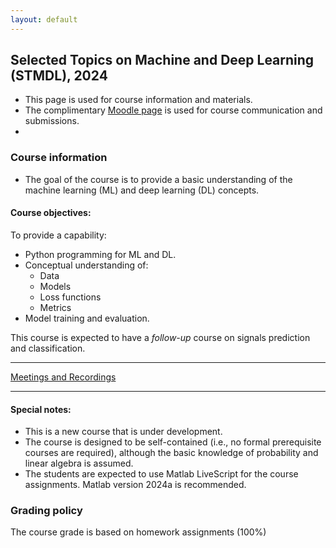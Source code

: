 ```yaml
---
layout: default
---
```


## Selected Topics on Machine and Deep Learning (STMDL), 2024

* This page is used for course information and materials.
* The complimentary [Moodle page](https://moodle.sce.ac.il/course/view.php?id=29196) is used for course communication and submissions.
* 

### Course information

* The goal of the course is to provide a basic understanding of the machine learning (ML) and deep learning (DL) concepts.

#### Course objectives:

To provide a capability:
* Python programming for ML and DL.
* Conceptual understanding of:
  * Data
  * Models
  * Loss functions
  * Metrics
* Model training and evaluation.

This course is expected to have a _follow-up_ course on signals prediction and classification.

---

[Meetings and Recordings](/suppl/ts1/ts1_meetings2024)

---

#### Special notes:

* This is a new course that is under development.
* The course is designed to be self-contained (i.e., no formal prerequisite courses are required), although the basic knowledge of probability and linear algebra is assumed.
* The students are expected to use Matlab LiveScript for the course assignments. Matlab version 2024a is recommended.

### Grading policy

The course grade is based on homework assignments (100%)

